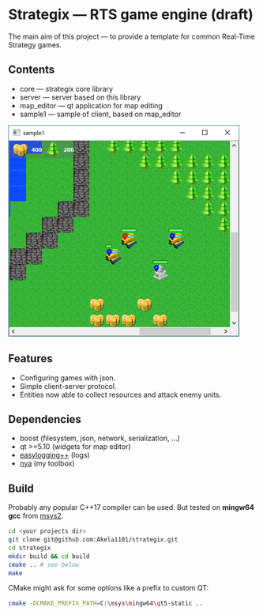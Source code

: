 # Strategix — RTS game engine (draft)
The main aim of this project — to provide a template for common Real-Time Strategy games. 

## Contents
* core — strategix core library
* server — server based on this library
* map_editor — qt application for map editing
* sample1 — sample of client, based on map_editor

![screenshot1](docs/screenshots/screenshot1.png)

## Features
* Configuring games with json.
* Simple client-server protocol.
* Entities now able to collect resources and attack enemy units.

## Dependencies
* boost (filesystem, json, network, serialization, ...)
* qt >=5.10 (widgets for map editor)
* [easylogging++](https://github.com/muflihun/easyloggingpp) (logs)
* [nya](https://github.com/Akela1101/nya) (my toolbox)

## Build
Probably any popular C++17 compiler can be used. 
But tested on **mingw64 gcc** from [msys2](http://www.msys2.org/).

```sh
cd <your projects dir>
git clone git@github.com:Akela1101/strategix.git
cd strategix
mkdir build && cd build
cmake .. # see below
make
```

CMake might ask for some options like a prefix to custom QT:

```sh
cmake -DCMAKE_PREFIX_PATH=C:\msys\mingw64\qt5-static ..
```
